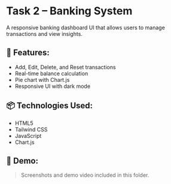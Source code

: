 # Task 2 – Banking System

A responsive banking dashboard UI that allows users to manage transactions and view insights.

## 🔧 Features:
- Add, Edit, Delete, and Reset transactions
- Real-time balance calculation
- Pie chart with Chart.js
- Responsive UI with dark mode

## 📦 Technologies Used:
- HTML5
- Tailwind CSS
- JavaScript
- Chart.js

## 📸 Demo:
> Screenshots and demo video included in this folder.
